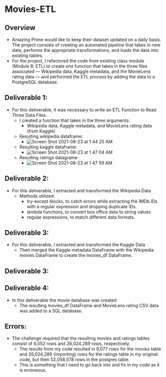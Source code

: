 # Movies-ETL
## Overview
  * Amazing Prime would like to keep their dataset updated on a daily basis. The project consists of creating an automated pipeline that takes in new data, performs the appropriate transformations, and loads the data into existing tables. 
  * For the project, I refactored the code from existing class module (Module 8: ETL) to create one function that takes in the three files associated — Wikipedia data, Kaggle metadata, and the MovieLens rating data — and performed the ETL process by adding the data to a PostgreSQL database.

## Deliverable 1:
  * For this deliverable, it was necessary to write an ETL Function to Read Three Data Files.
    * I created a function that takes in the three arguments: 
      * Wikipedia data, Kaggle metadata, and MovieLens rating data (from Kaggle)   
    * Resulting wikipedia dataframe:
      * ![Screen Shot 2021-08-23 at 1 44 25 AM](https://user-images.githubusercontent.com/60943801/130402672-7c380d51-7054-4a33-b451-9e5d7bd81683.png)
    * Resulting kaggle dataframe:
      * ![Screen Shot 2021-08-23 at 1 47 04 AM](https://user-images.githubusercontent.com/60943801/130402802-d9215741-8b02-463d-b20a-8019d1abec4e.png)
    * Resulting ratings datagrame:
      * ![Screen Shot 2021-08-23 at 1 47 59 AM](https://user-images.githubusercontent.com/60943801/130402880-d5f80079-b78a-43e1-9367-7287b7641cb6.png)
    
## Deliverable 2: 
  * For this deliverable, I extracted and transformed the Wikipedia Data
    * Methods utilized:
      * try-except blocks, to catch errors while extracting the IMDb IDs with a regular expression and dropping duplicate IDs.
      * lambda functions, to convert box office data to string values 
      * regular expressions, to match different data formats.
## Deliverable 3:
  * For this deliverable, I extracted and transformed the Kaggle Data
    * Then merged the Kaggle metadata DataFrame with the Wikipedia movies DataFrame to create the movies_df DataFrame.
## Deliverable 3:
## Deliverable 4: 
  * In this deliverable the movie database was created
    * The resulting movies_df DataFrame and MovieLens rating CSV data was added to a SQL database.

## Errors: 
  * The challenge required that the resulting movies and ratings tables consist of 6,052 rows and 26,024,289 rows, respectively.
    * The results from my code resulted in 6,077 rows for the movies table and 26,024,289 (importing) rows for the ratings table in my original code, but then 52,058,578 rows in the postgres table.
    * This is something that I need to go back into and fix in my code as it is erroneous.
